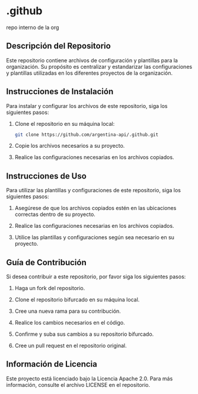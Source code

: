# .github

repo interno de la org

## Descripción del Repositorio

Este repositorio contiene archivos de configuración y plantillas para la organización. Su propósito es centralizar y estandarizar las configuraciones y plantillas utilizadas en los diferentes proyectos de la organización.

## Instrucciones de Instalación

Para instalar y configurar los archivos de este repositorio, siga los siguientes pasos:

1. Clone el repositorio en su máquina local:

   ```bash
   git clone https://github.com/argentina-api/.github.git
   ```

2. Copie los archivos necesarios a su proyecto.

3. Realice las configuraciones necesarias en los archivos copiados.

## Instrucciones de Uso

Para utilizar las plantillas y configuraciones de este repositorio, siga los siguientes pasos:

1. Asegúrese de que los archivos copiados estén en las ubicaciones correctas dentro de su proyecto.

2. Realice las configuraciones necesarias en los archivos copiados.

3. Utilice las plantillas y configuraciones según sea necesario en su proyecto.

## Guía de Contribución

Si desea contribuir a este repositorio, por favor siga los siguientes pasos:

1. Haga un fork del repositorio.

2. Clone el repositorio bifurcado en su máquina local.

3. Cree una nueva rama para su contribución.

4. Realice los cambios necesarios en el código.

5. Confirme y suba sus cambios a su repositorio bifurcado.

6. Cree un pull request en el repositorio original.

## Información de Licencia

Este proyecto está licenciado bajo la Licencia Apache 2.0. Para más información, consulte el archivo LICENSE en el repositorio.
